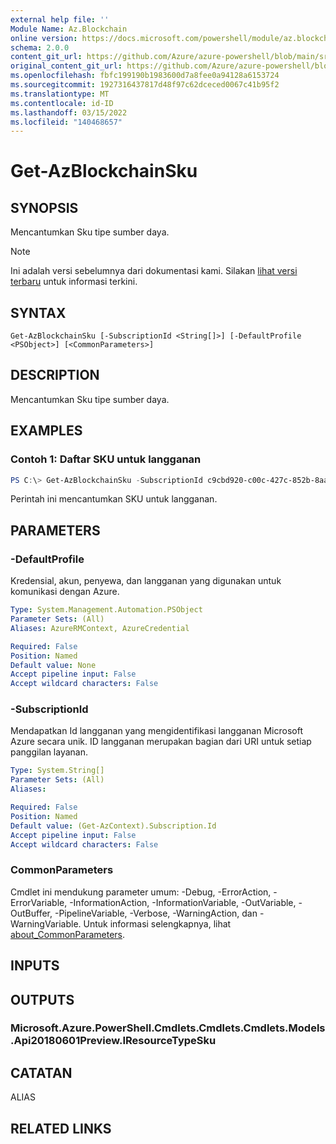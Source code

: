 ```yaml
---
external help file: ''
Module Name: Az.Blockchain
online version: https://docs.microsoft.com/powershell/module/az.blockchain/get-azblockchainsku
schema: 2.0.0
content_git_url: https://github.com/Azure/azure-powershell/blob/main/src/Blockchain/help/Get-AzBlockchainSku.md
original_content_git_url: https://github.com/Azure/azure-powershell/blob/main/src/Blockchain/help/Get-AzBlockchainSku.md
ms.openlocfilehash: fbfc199190b1983600d7a8fee0a94128a6153724
ms.sourcegitcommit: 1927316437817d48f97c62dceced0067c41b95f2
ms.translationtype: MT
ms.contentlocale: id-ID
ms.lasthandoff: 03/15/2022
ms.locfileid: "140468657"
---
```

# Get-AzBlockchainSku

## SYNOPSIS
Mencantumkan Sku tipe sumber daya.

> [!NOTE]
>Ini adalah versi sebelumnya dari dokumentasi kami. Silakan [lihat versi terbaru](/powershell/module/az.blockchain/get-azblockchainsku) untuk informasi terkini.

## SYNTAX

```
Get-AzBlockchainSku [-SubscriptionId <String[]>] [-DefaultProfile <PSObject>] [<CommonParameters>]
```

## DESCRIPTION
Mencantumkan Sku tipe sumber daya.

## EXAMPLES

### Contoh 1: Daftar SKU untuk langganan
```powershell
PS C:\> Get-AzBlockchainSku -SubscriptionId c9cbd920-c00c-427c-852b-8aaf38badaeb

```

Perintah ini mencantumkan SKU untuk langganan.

## PARAMETERS

### -DefaultProfile
Kredensial, akun, penyewa, dan langganan yang digunakan untuk komunikasi dengan Azure.

```yaml
Type: System.Management.Automation.PSObject
Parameter Sets: (All)
Aliases: AzureRMContext, AzureCredential

Required: False
Position: Named
Default value: None
Accept pipeline input: False
Accept wildcard characters: False
```

### -SubscriptionId
Mendapatkan Id langganan yang mengidentifikasi langganan Microsoft Azure secara unik.
ID langganan merupakan bagian dari URI untuk setiap panggilan layanan.

```yaml
Type: System.String[]
Parameter Sets: (All)
Aliases:

Required: False
Position: Named
Default value: (Get-AzContext).Subscription.Id
Accept pipeline input: False
Accept wildcard characters: False
```

### CommonParameters
Cmdlet ini mendukung parameter umum: -Debug, -ErrorAction, -ErrorVariable, -InformationAction, -InformationVariable, -OutVariable, -OutBuffer, -PipelineVariable, -Verbose, -WarningAction, dan -WarningVariable. Untuk informasi selengkapnya, lihat [about_CommonParameters](http://go.microsoft.com/fwlink/?LinkID=113216).

## INPUTS

## OUTPUTS

### Microsoft.Azure.PowerShell.Cmdlets.Cmdlets.Cmdlets.Models.Api20180601Preview.IResourceTypeSku

## CATATAN

ALIAS

## RELATED LINKS

